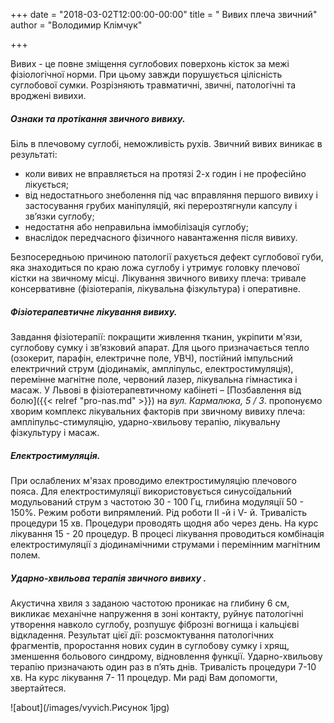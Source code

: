 +++
date = "2018-03-02T12:00:00-00:00"
title = " Вивих плеча звичний"
author = "Володимир Клімчук"

+++

Вивих - це повне зміщення суглобових поверхонь кісток за межі фізіологічної норми. При цьому завжди порушується цілісність суглобової сумки. Розрізняють травматичні, звичні, патологічні та вроджені вивихи. 

##### Ознаки та протікання звичного вивиху.

 Біль в плечовому суглобі, неможливість рухів. Звичний вивих виникає в результаті:
 
* коли вивих не вправляється на протязі 2-х годин і не професійно лікується; 
* від недостатнього знеболення під час вправляння першого вивиху і застосування грубих маніпуляцій, які перерозтягнули капсулу і зв’язки суглобу;
* недостатня або неправильна іммобілізація суглобу; 
* внаслідок передчасного фізичного навантаження після вивиху. 

Безпосередньою причиною патології рахується дефект суглобової губи, яка знаходиться по краю ложа суглобу і утримує головку плечової кістки на звичному місці. Лікування звичного вивиху плеча: тривале консервативне (фізіотерапія, лікувальна фізкультура) і оперативне. 
 
##### Фізіотерапевтичне лікування вивиху. 

Завдання фізіотерапії: покращити живлення тканин, укріпити м'язи, суглобову сумку і зв’язковий апарат. Для цього призначається тепло (озокерит, парафін, електричне поле, УВЧ), постійний імпульсний електричний струм (діодинамік, ампліпульс, електростимуляція), перемінне магнітне поле, червоний лазер, лікувальна гімнастика і масаж. У Львові в фізіотерапевтичному кабінеті – [Позбавлення від болю]({{< relref "pro-nas.md" >}}) на *вул. Кармалюка, 5 / 3*. пропонуємо хворим комплекс лікувальних факторів при звичному вивиху плеча: ампліпульс-стимуляцію, ударно-хвильову терапію, лікувальну фізкультуру і масаж. 

##### Електростимуляція. 

При ослаблених м'язах проводимо електростимуляцію плечового пояса. Для електростимуляції використовується синусоїдальний модульований струм з частотою 30 - 100 Гц, глибина модуляції 50 - 150%. Режим роботи випрямлений. Рід роботи II -й і V- й. Тривалість процедури 15 хв. Процедури проводять щодня або через день. На курс лікування 15 - 20 процедур. В процесі лікування проводиться комбінація електростимуляції з діодинамічними струмами і перемінним магнітним полем. 

##### Ударно-хвильова терапія звичного вивиху .
 
Акустична хвиля з заданою частотою проникає на глибину 6 см, викликає механічне напруження в зоні контакту, руйнує патологічні утворення навколо суглобу, розпушує фіброзні вогнища і кальцієві відкладення. Результат цієї дії: розсмоктування патологічних фрагментів, проростання нових судин в суглобову сумку і хрящ, зменшення больового синдрому, відновлення функції. Ударно-хвильову терапію призначають один раз в п’ять днів. Тривалість процедури 7-10 хв. На курс лікування 7- 11 процедур. Ми раді Вам допомогти, звертайтеся.

![about](/images/vyvich.Рисунок 1jpg)    

